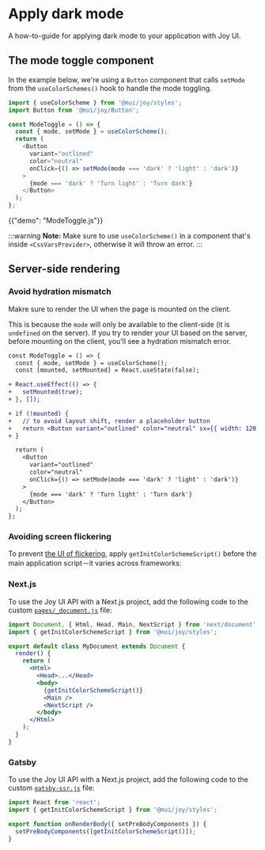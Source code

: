 # Apply dark mode

<p class="description">A how-to-guide for applying dark mode to your application with Joy UI.</p>

## The mode toggle component

In the example below, we're using a `Button` component that calls `setMode` from the `useColorSchemes()` hook to handle the mode toggling.

```js
import { useColorScheme } from '@mui/joy/styles';
import Button from '@mui/joy/Button';

const ModeToggle = () => {
  const { mode, setMode } = useColorScheme();
  return (
    <Button
      variant="outlined"
      color="neutral"
      onClick={() => setMode(mode === 'dark' ? 'light' : 'dark')}
    >
      {mode === 'dark' ? 'Turn light' : 'Turn dark'}
    </Button>
  );
};
```

{{"demo": "ModeToggle.js"}}

:::warning
**Note:** Make sure to use `useColorScheme()` in a component that's inside `<CssVarsProvider>`, otherwise it will throw an error.
:::

## Server-side rendering

### Avoid hydration mismatch

Makre sure to render the UI when the page is mounted on the client.

This is because the `mode` will only be available to the client-side (it is `undefined` on the server). If you try to render your UI based on the server, before mounting on the client, you'll see a hydration mismatch error.

```diff
const ModeToggle = () => {
  const { mode, setMode } = useColorScheme();
  const [mounted, setMounted] = React.useState(false);

+ React.useEffect(() => {
+   setMounted(true);
+ }, []);

+ if (!mounted) {
+   // to avoid layout shift, render a placeholder button
+   return <Button variant="outlined" color="neutral" sx={{ width: 120 }} />;
+ }

  return (
    <Button
      variant="outlined"
      color="neutral"
      onClick={() => setMode(mode === 'dark' ? 'light' : 'dark')}
    >
      {mode === 'dark' ? 'Turn light' : 'Turn dark'}
    </Button>
  );
};
```

### Avoiding screen flickering

To prevent [the UI of flickering](/joy-ui/core-features/perfect-dark-mode/#current-problem-the-flickering), apply `getInitColorSchemeScript()` before the main application script－it varies across frameworks:

### Next.js

To use the Joy UI API with a Next.js project, add the following code to the custom [`pages/_document.js`](https://nextjs.org/docs/advanced-features/custom-document) file:

```jsx
import Document, { Html, Head, Main, NextScript } from 'next/document';
import { getInitColorSchemeScript } from '@mui/joy/styles';

export default class MyDocument extends Document {
  render() {
    return (
      <Html>
        <Head>...</Head>
        <body>
          {getInitColorSchemeScript()}
          <Main />
          <NextScript />
        </body>
      </Html>
    );
  }
}
```

### Gatsby

To use the Joy UI API with a Next.js project, add the following code to the custom [`gatsby-ssr.js`](https://www.gatsbyjs.com/docs/reference/config-files/gatsby-ssr/) file:

```jsx
import React from 'react';
import { getInitColorSchemeScript } from '@mui/joy/styles';

export function onRenderBody({ setPreBodyComponents }) {
  setPreBodyComponents([getInitColorSchemeScript()]);
}
```
